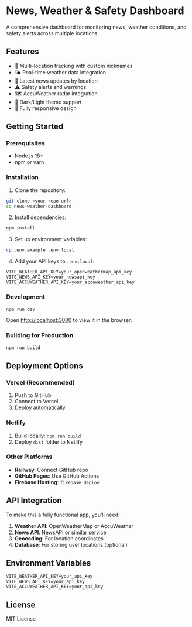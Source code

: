 # News, Weather & Safety Dashboard

A comprehensive dashboard for monitoring news, weather conditions, and safety alerts across multiple locations.

## Features

- 📍 Multi-location tracking with custom nicknames
- 🌤️ Real-time weather data integration
- 📰 Latest news updates by location
- ⚠️ Safety alerts and warnings
- 🗺️ AccuWeather radar integration
- 🌙 Dark/Light theme support
- 📱 Fully responsive design

## Getting Started

### Prerequisites

- Node.js 18+ 
- npm or yarn

### Installation

1. Clone the repository:
```bash
git clone <your-repo-url>
cd news-weather-dashboard
```

2. Install dependencies:
```bash
npm install
```

3. Set up environment variables:
```bash
cp .env.example .env.local
```

4. Add your API keys to `.env.local`:
```env
VITE_WEATHER_API_KEY=your_openweathermap_api_key
VITE_NEWS_API_KEY=your_newsapi_key
VITE_ACCUWEATHER_API_KEY=your_accuweather_api_key
```

### Development

```bash
npm run dev
```

Open [http://localhost:3000](http://localhost:3000) to view it in the browser.

### Building for Production

```bash
npm run build
```

## Deployment Options

### Vercel (Recommended)
1. Push to GitHub
2. Connect to Vercel
3. Deploy automatically

### Netlify
1. Build locally: `npm run build`
2. Deploy `dist` folder to Netlify

### Other Platforms
- **Railway**: Connect GitHub repo
- **GitHub Pages**: Use GitHub Actions
- **Firebase Hosting**: `firebase deploy`

## API Integration

To make this a fully functional app, you'll need:

1. **Weather API**: OpenWeatherMap or AccuWeather
2. **News API**: NewsAPI or similar service
3. **Geocoding**: For location coordinates
4. **Database**: For storing user locations (optional)

## Environment Variables

```env
VITE_WEATHER_API_KEY=your_api_key
VITE_NEWS_API_KEY=your_api_key
VITE_ACCUWEATHER_API_KEY=your_api_key
```

## License

MIT License
